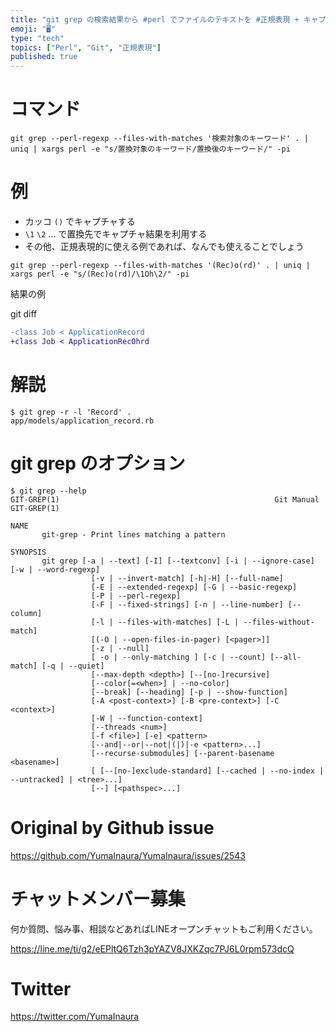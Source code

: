 ```yaml
---
title: "git grep の検索結果から #perl でファイルのテキストを #正規表現 + キャプチャ で一斉置換する ( #git ) ( se"
emoji: "🖥"
type: "tech"
topics: ["Perl", "Git", "正規表現"]
published: true
---
```


# コマンド

```
git grep --perl-regexp --files-with-matches '検索対象のキーワード' . | uniq | xargs perl -e "s/置換対象のキーワード/置換後のキーワード/" -pi
```

# 例

- カッコ `()` でキャプチャする
-  `\1` `\2` ... で置換先でキャプチャ結果を利用する
- その他、正規表現的に使える例であれば、なんでも使えることでしょう
 
```
git grep --perl-regexp --files-with-matches '(Rec)o(rd)' . | uniq | xargs perl -e "s/(Rec)o(rd)/\1Oh\2/" -pi
```

結果の例

git diff

```diff
-class Job < ApplicationRecord
+class Job < ApplicationRecOhrd

```


# 解説


```
$ git grep -r -l 'Record' .
app/models/application_record.rb
```

# git grep のオプション

```
$ git grep --help
GIT-GREP(1)                                                Git Manual                                                GIT-GREP(1)

NAME
       git-grep - Print lines matching a pattern

SYNOPSIS
       git grep [-a | --text] [-I] [--textconv] [-i | --ignore-case] [-w | --word-regexp]
                  [-v | --invert-match] [-h|-H] [--full-name]
                  [-E | --extended-regexp] [-G | --basic-regexp]
                  [-P | --perl-regexp]
                  [-F | --fixed-strings] [-n | --line-number] [--column]
                  [-l | --files-with-matches] [-L | --files-without-match]
                  [(-O | --open-files-in-pager) [<pager>]]
                  [-z | --null]
                  [ -o | --only-matching ] [-c | --count] [--all-match] [-q | --quiet]
                  [--max-depth <depth>] [--[no-]recursive]
                  [--color[=<when>] | --no-color]
                  [--break] [--heading] [-p | --show-function]
                  [-A <post-context>] [-B <pre-context>] [-C <context>]
                  [-W | --function-context]
                  [--threads <num>]
                  [-f <file>] [-e] <pattern>
                  [--and|--or|--not|(|)|-e <pattern>...]
                  [--recurse-submodules] [--parent-basename <basename>]
                  [ [--[no-]exclude-standard] [--cached | --no-index | --untracked] | <tree>...]
                  [--] [<pathspec>...]
```

# Original by Github issue

https://github.com/YumaInaura/YumaInaura/issues/2543








<!-- Update From Qiita API -->

# チャットメンバー募集


何か質問、悩み事、相談などあればLINEオープンチャットもご利用ください。

https://line.me/ti/g2/eEPltQ6Tzh3pYAZV8JXKZqc7PJ6L0rpm573dcQ





# Twitter


https://twitter.com/YumaInaura


<!-- Update From Qiita API -->


